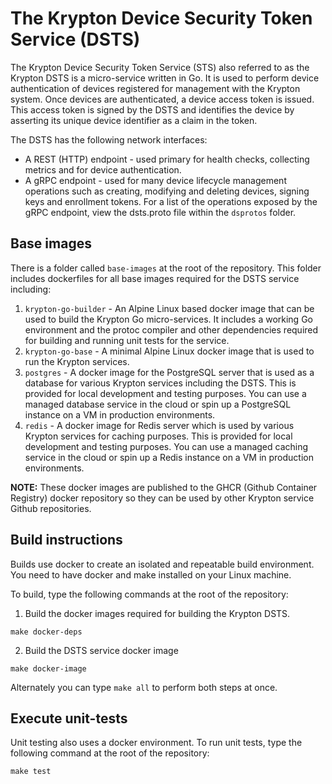 # The Krypton Device Security Token Service (DSTS)
The Krypton Device Security Token Service (STS) also referred to as the Krypton DSTS is a micro-service written in Go. It is used to perform device authentication of devices registered for management with the Krypton system. Once devices are authenticated, a device access token is issued. This access token is signed by the DSTS and identifies the device by asserting its unique device identifier as a claim in the token.

The DSTS has the following network interfaces:
 - A REST (HTTP) endpoint - used primary for health checks, collecting metrics and for device authentication.
 - A gRPC endpoint - used for many device lifecycle management operations such as creating, modifying and deleting devices, signing keys and enrollment tokens. For a list of the operations exposed by the gRPC endpoint, view the dsts.proto file within the ```dsprotos``` folder.


## Base images
There is a folder called ```base-images``` at the root of the repository. This folder includes dockerfiles for all base images required for the DSTS service including:
1. ```krypton-go-builder``` - An Alpine Linux based docker image that can be used to build the Krypton Go micro-services. It includes a working Go environment and the protoc compiler and other dependencies required for building and running unit tests for the service.
2. ```krypton-go-base``` - A minimal Alpine Linux docker image that is used to run the Krypton services.
3. ```postgres``` - A docker image for the PostgreSQL server that is used as a database for various Krypton services including the DSTS. This is provided for local development and testing purposes. You can use a managed database service in the cloud or spin up a PostgreSQL instance on a VM in production environments.
4. ```redis``` - A docker image for Redis server which is used by various Krypton services for caching purposes. This is provided for local development and testing purposes. You can use a managed caching service in the cloud or spin up a Redis instance on a VM in production environments.

**NOTE:** These docker images are published to the GHCR (Github Container Registry) docker repository so they can be used by other Krypton service Github repositories.


## Build instructions
Builds use docker to create an isolated and repeatable build environment. You need to have docker and make installed on your Linux machine.

To build, type the following commands at the root of the repository:

1. Build the docker images required for building the Krypton DSTS.
```
make docker-deps
```

2. Build the DSTS service docker image
```
make docker-image
```

Alternately you can type ```make all``` to perform both steps at once.


## Execute unit-tests
Unit testing also uses a docker environment. To run unit tests, type the following command at the root of the repository:

```
make test
```